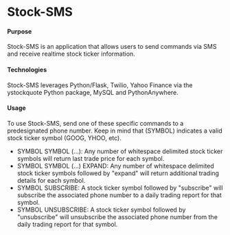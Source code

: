 # Stock-SMS

#### Purpose

Stock-SMS is an application that allows users to send commands via SMS and receive realtime stock ticker information.


#### Technologies

Stock-SMS leverages Python/Flask, Twilio, Yahoo Finance via the ystockquote Python package, MySQL and PythonAnywhere.

#### Usage

To use Stock-SMS, send one of these specific commands to a predesignated phone number. Keep in mind that (SYMBOL) indicates a valid stock ticker symbol (GOOG, YHOO, etc).

- SYMBOL SYMBOL (...): Any number of whitespace delimited stock ticker symbols will return last trade price for each symbol.
- SYMBOL SYMBOL (...) EXPAND: Any number of whitespace delimited stock ticker symbols followed by "expand" will return additional trading details for each symbol.
- SYMBOL SUBSCRIBE: A stock ticker symbol followed by "subscribe" will subscribe the associated phone number to a daily trading report for that symbol.
- SYMBOL UNSUBSCRIBE: A stock ticker symbol followed by "unsubscribe" will unsubscribe the associated phone number from the daily trading report for that symbol.
